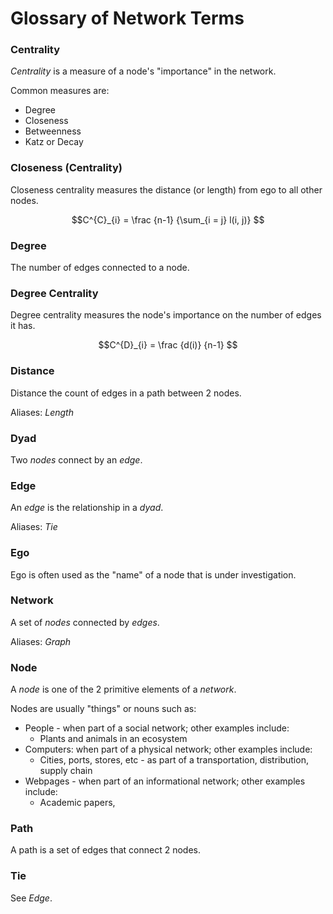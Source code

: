 # Glossary of Network Terms

### Centrality

*Centrality* is a measure of a node's "importance" in the network.

Common measures are:

- Degree
- Closeness
- Betweenness
- Katz or Decay

### Closeness (Centrality)

Closeness centrality measures the distance (or length) from ego to all other nodes.

$$C^{C}_{i} = \frac {n-1} {\sum_{i = j} l(i, j)} $$

### Degree

The number of edges connected to a node.

### Degree Centrality

Degree centrality measures the node's importance on the number of edges it has.

$$C^{D}_{i} = \frac {d(i)} {n-1} $$

### Distance

Distance the count of edges in a path between 2 nodes.

Aliases: *Length*

### Dyad

Two *nodes* connect by an *edge*.

### Edge

An *edge* is the relationship in a *dyad*.

Aliases: *Tie*

### Ego

Ego is often used as the "name" of a node that is under investigation.

### Network

A set of *nodes* connected by *edges*.

Aliases: *Graph*

### Node

A *node* is one of the 2 primitive elements of a *network*.

Nodes are usually "things" or nouns such as:

- People - when part of a social network; other examples include:
  - Plants and animals in an ecosystem
- Computers: when part of a physical network; other examples include:
  - Cities, ports, stores, etc - as part of a transportation, distribution, supply chain
- Webpages - when part of an informational network; other examples include:
  - Academic papers, 

### Path

A path is a set of edges that connect 2 nodes.

### Tie

See *Edge*.